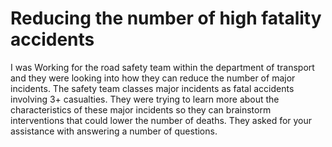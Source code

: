 # Reducing the number of high fatality accidents

I was Working for the road safety team within the department of transport and they were looking into how they can reduce the number of major incidents. The safety team classes major incidents as fatal accidents involving 3+ casualties. They were trying to learn more about the characteristics of these major incidents so they can brainstorm interventions that could lower the number of deaths. They asked for your assistance with answering a number of questions.